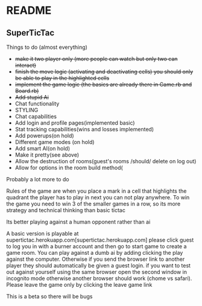 # README

## SuperTicTac


Things to do (almost everything)

- ~~make it two player only (more people can watch but only two can interact)~~
- ~~finish the move logic (activating and deactivating cells) you should only be able to play in the highlighted cells~~
- ~~implement the game logic (the basics are already there in Game.rb and Board.rb)~~
- ~~Add stupid Ai~~
- Chat functionality
- STYLING
- Chat capabilities 
- Add login and profile pages(implemented basic)
- Stat tracking capabilities(wins and losses implemented)
- Add powerups(on hold)
- Different game modes (on hold)
- Add smart AI(on hold)
- Make it pretty(see above)
- Allow the destruction of rooms(guest's rooms /should/ delete on log out)
- Allow for options in the room build method(

Probably a lot more to do

Rules of the game are when you place a mark in a cell that highlights the quadrant the player has to play in next you can not play anywhere.
To win the game you need to win 3 of the smaller games in a row, so its more strategy and technical thinking than basic tictac

Its better playing against a human opponent rather than ai

A basic version is playable at supertictac.herokuapp.com[supertictac.herokuapp.com] please click guest to log you in with a burner account and then go to start game to create a game room. You can play against a dumb ai by adding clicking the play against the computer. Otherwise if you send the browser link to another player they should automatically be given a guest login. if you want to test out against yourself using the same browser open the second window in incognito mode otherwise another browser should work (chome vs safari). Please leave the game only by clicking the leave game link 

This is a beta so there will be bugs
